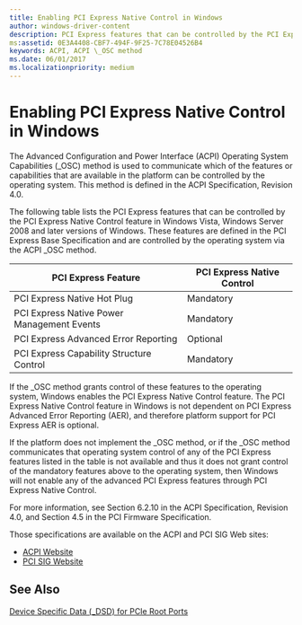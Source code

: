 ```yaml
---
title: Enabling PCI Express Native Control in Windows
author: windows-driver-content
description: PCI Express features that can be controlled by the PCI Express Native Control feature in Windows
ms:assetid: 0E3A4408-CBF7-494F-9F25-7C78E04526B4
keywords: ACPI, ACPI \_OSC method
ms.date: 06/01/2017
ms.localizationpriority: medium
---
```


# Enabling PCI Express Native Control in Windows

The Advanced Configuration and Power Interface (ACPI) Operating System Capabilities (\_OSC) method is used to communicate which of the features or capabilities that are available in the platform can be controlled by the operating system. This method is defined in the ACPI Specification, Revision 4.0.

The following table lists the PCI Express features that can be controlled by the PCI Express Native Control feature in Windows Vista, Windows Server 2008 and later versions of Windows. These features are defined in the PCI Express Base Specification and are controlled by the operating system via the ACPI \_OSC method.

| PCI Express Feature                        | PCI Express Native Control |
| ------------------------------------------ | -------------------------- |
| PCI Express Native Hot Plug                | Mandatory                  |
| PCI Express Native Power Management Events | Mandatory                  |
| PCI Express Advanced Error Reporting       | Optional                   |
| PCI Express Capability Structure Control   | Mandatory                  |

If the \_OSC method grants control of these features to the operating system, Windows enables the PCI Express Native Control feature. The PCI Express Native Control feature in Windows is not dependent on PCI Express Advanced Error Reporting (AER), and therefore platform support for PCI Express AER is optional.

If the platform does not implement the \_OSC method, or if the \_OSC method communicates that operating system control of any of the PCI Express features listed in the table is not available and thus it does not grant control of the mandatory features above to the operating system, then Windows will not enable any of the advanced PCI Express features through PCI Express Native Control.

For more information, see Section 6.2.10 in the ACPI Specification, Revision 4.0, and Section 4.5 in the PCI Firmware Specification.

Those specifications are available on the ACPI and PCI SIG Web sites:

  - [ACPI Website](https://www.uefi.org/specifications)
  - [PCI SIG Website](http://www.pcisig.org/)

## See Also
[Device Specific Data (_DSD) for PCIe Root Ports](dsd-for-pcie-root-ports.md)
